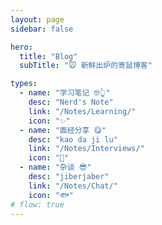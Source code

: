 ```yaml
---
layout: page
sidebar: false

hero:
  title: "Blog"
  subTitle: "🐭 新鲜出炉的寄鼠博客"

types:
  - name: "学习笔记 🤓👆"
    desc: "Nerd's Note"
    link: "/Notes/Learning/"
    icon: "✨"
  - name: "面经分享 😋"
    desc: "kao da ji lu"
    link: "/Notes/Interviews/"
    icon: "🏃"
  - name: "杂谈 😎"
    desc: "jiberjaber"
    link: "/Notes/Chat/"
    icon: "🐟"
# flow: true
---
```


<script setup>
import BlogArchive from '../../.vitepress/views/BlogArchive.vue'
</script>

<BlogArchive/>
